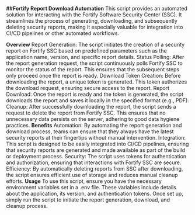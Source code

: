 **##Fortify Report Download Automation**
This script provides an automated solution for interacting with the Fortify Software Security Center (SSC). It streamlines the process of generating, downloading, and subsequently deleting security reports, making it especially valuable for integration into CI/CD pipelines or other automated workflows.

**Overview**
Report Generation: The script initiates the creation of a security report on Fortify SSC based on predefined parameters such as the application name, version, and specific report details.
Status Polling: After the report generation request, the script continuously polls Fortify SSC to monitor the status of the report. This ensures that the subsequent steps only proceed once the report is ready.
Download Token Creation: Before downloading the report, a unique token is generated. This token authorizes the download request, ensuring secure access to the report.
Report Download: Once the report is ready and the token is generated, the script downloads the report and saves it locally in the specified format (e.g., PDF).
Cleanup: After successfully downloading the report, the script sends a request to delete the report from Fortify SSC. This ensures that no unnecessary data persists on the server, adhering to good data hygiene practices.
**Benefits**
Automation: By automating the report generation and download process, teams can ensure that they always have the latest security reports at their fingertips without manual intervention.
Integration: This script is designed to be easily integrated into CI/CD pipelines, ensuring that security reports are generated and made available as part of the build or deployment process.
Security: The script uses tokens for authentication and authorization, ensuring that interactions with Fortify SSC are secure.
Efficiency: By automatically deleting reports from SSC after downloading, the script ensures efficient use of storage and reduces manual cleanup efforts.
**Usage**
To use this script, ensure you have the necessary environment variables set in a .env file. These variables include details about the application, its version, and authentication tokens. Once set up, simply run the script to initiate the report generation, download, and cleanup process.




